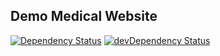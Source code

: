 ## Demo Medical Website

[![Dependency Status](https://david-dm.org/jobayerarman/demo-web-medic-one.svg)](https://david-dm.org/jobayerarman/demo-web-medic-one)
[![devDependency Status](https://david-dm.org/jobayerarman/demo-web-medic-one/dev-status.svg)](https://david-dm.org/jobayerarman/demo-web-medic-one#info=devDependencies)

